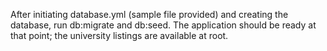 After initiating database.yml (sample file provided) and creating the database, run db:migrate and db:seed.  The application should be ready at that point; the university listings are available at root. 
